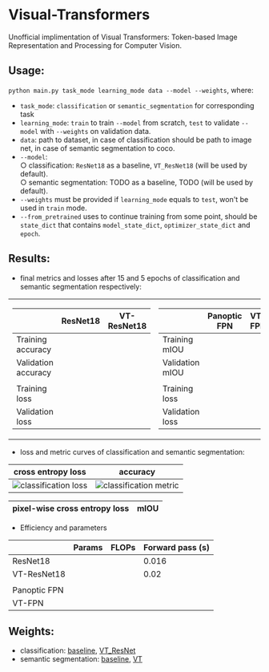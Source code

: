# Visual-Transformers
Unofficial implimentation of Visual Transformers: Token-based Image Representation and Processing for Computer Vision.

## Usage:
`python main.py task_mode learning_mode data --model --weights`, where:
* `task_mode`: `classification` or `semantic_segmentation` for corresponding task
* `learning_mode`: `train` to train `--model` from scratch, `test` to validate `--model` with `--weights` on validation data.
* `data`: path to dataset, in case of classification should be path to image net, in case of semantic segmentation to coco.
* `--model`:   
  ○ classification: `ResNet18` as a baseline, `VT_ResNet18` (will be used by default).  
  ○ semantic segmentation: TODO as a baseline, TODO (will be used by default).  
* `--weights` must be provided if `learning_mode` equals to `test`, won't be used in `train` mode.
* `--from_pretrained` uses to continue training from some point, should be `state_dict` that contains `model_state_dict`, `optimizer_state_dict` and `epoch`.

## Results:  
* final metrics and losses after 15 and 5 epochs of classification and semantic segmentation respectively:
<table>
  <tr>  
    <td>    
    
|                      | ResNet18 | VT-ResNet18 |
|----------------------|----------|-------------|
| Training accuracy    |          |             |
| Validation accuracy  |          |             |
|                      |          |             |
| Training loss        |          |             |
| Validation loss      |          |             |

   
   </td><td>  
      
|                 | Panoptic FPN | VT-FPN |
|-----------------|--------------|--------|
| Training mIOU   |              |        |
| Validation mIOU |              |        |
|                 |              |        |
| Training loss   |              |        |
| Validation loss |              |        |


   </td>  
  </tr>
</table>

* loss and metric curves of classification and semantic segmentation:


cross entropy loss         |  accuracy
:-------------------------:|:-------------------------:
![classification loss](https://user-images.githubusercontent.com/41442977/114195120-daaee980-9958-11eb-97b2-b4b91908d159.png)  |  ![classification metric](https://user-images.githubusercontent.com/41442977/114195759-6cb6f200-9959-11eb-953b-69f66788110e.png)

pixel-wise cross entropy loss   |  mIOU
:------------------------------:|:-------------------------:




* Efficiency and parameters

|              | Params | FLOPs | Forward pass (s) |
|--------------|--------|-------|------------------|
| ResNet18     |        |       |       0.016      |
| VT-ResNet18  |        |       |       0.02       |
|              |        |       |                  |
| Panoptic FPN |        |       |                  |
| VT-FPN       |        |       |                  |

## Weights:
* classification: [baseline](https://drive.google.com/file/d/1-7zrZD2TekIIcAa4im0i5fi31ZG90sP9/view?usp=sharing), [VT_ResNet](TODO)
* semantic segmentation: [baseline](TODO), [VT](TODO)
